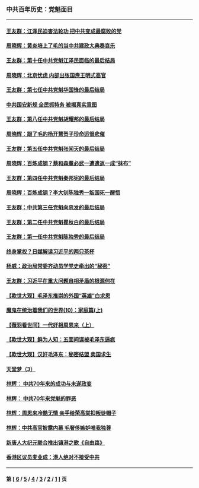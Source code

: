 ### 中共百年历史：党魁面目
---
#### [王友群：江泽民迫害法轮功 把中共变成最腐败的党](../../pages/nf1176107/n12947347.md?05190430) 
#### [周晓辉：黄炎培上了毛的当中共建政大典奏哀乐](../../pages/nf1176107/n12942780.md?05190430) 
#### [王友群：第十任中共党魁江泽民面临的最后结局](../../pages/nf1176107/n12933748.md?05190430) 
#### [周晓辉：北京忧虑 内部出张国焘王明式高官](../../pages/nf1176107/n12931709.md?05190430) 
#### [王友群：第七任中共党魁华国锋的最后结局](../../pages/nf1176107/n12918457.md?05190430) 
#### [中共国安新规 全民抓特务 被揭真实意图](../../pages/nf1176107/n12911615.md?05190430) 
#### [王友群：第八任中共党魁胡耀邦的最后结局](../../pages/nf1176107/n12902918.md?05190430) 
#### [周晓辉：跟了毛的杨开慧贺子珍命运很悲催](../../pages/nf1176107/n12877804.md?05190430) 
#### [王友群：第五任中共党魁张闻天的最后结局](../../pages/nf1176107/n12865420.md?05190430) 
#### [周晓辉：百炼成钢？蔡和森董必武一遭遣返一成“抹布”](../../pages/nf1176107/n12854806.md?05190430) 
#### [王友群：第四任中共党魁秦邦宪的最后结局](../../pages/nf1176107/n12855290.md?05190430) 
#### [周晓辉：百炼成钢？李大钊陈独秀一叛国死一醒悟](../../pages/nf1176107/n12847981.md?05190430) 
#### [王友群：中共第三任党魁向忠发的最后结局](../../pages/nf1176107/n12840390.md?05190430) 
#### [王友群：第二任中共党魁瞿秋白的最后结局](../../pages/nf1176107/n12824710.md?05190430) 
#### [王友群：第一任中共党魁陈独秀的最后结局](../../pages/nf1176107/n12809869.md?05190430) 
#### [终身掌权？日媒解读习近平的两只茶杯](../../pages/nf1176107/n12805064.md?05190430) 
#### [杨威：政治局常委齐动员学党史牵出的“秘密”](../../pages/nf1176107/n12764642.md?05190430) 
#### [王友群：习近平在重大问题自相矛盾的根源何在](../../pages/nf1176107/n12499563.md?05190430) 
#### [【欺世大观】毛泽东推崇的外国“英雄”白求恩](../../pages/nf1176107/n12362005.md?05190430) 
#### [魔鬼在统治着我们的世界(10)：家庭篇(上)](../../pages/nf1176107/n10435448.md?05190430) 
#### [【薇羽看世间】一代奸相周恩来（上）](../../pages/nf1176107/n12401109.md?05190430) 
#### [【欺世大观】鲜为人知：五面间谍被毛泽东逼疯](../../pages/nf1176107/n12358513.md?05190430) 
#### [【欺世大观】汉奸毛泽东：秘密结盟 卖国求生](../../pages/nf1176107/n12356888.md?05190430) 
#### [天堂梦（3）](../../pages/nf1176107/n11798321.md?05190430) 
#### [林辉： 中共70年来的成功与未遂政变](../../pages/nf1176107/n11559430.md?05190430) 
#### [林辉： 中共70年来党魁的罪恶](../../pages/nf1176107/n11555284.md?05190430) 
#### [林辉：周恩来冷酷无情 亲手给荣高棠扣叛徒帽子](../../pages/nf1176107/n11428903.md?05190430) 
#### [林辉：中共高官披露内幕 毛奢侈嫉妒唯我独尊](../../pages/nf1176107/n11403595.md?05190430) 
#### [新唐人大纪元联合推出镇港之歌《自由路》](../../pages/nf1176107/n11358327.md?05190430) 
#### [香港区议员麦业成：港人绝对不接受中共](../../pages/nf1176107/n11357422.md?05190430) 

---
#### 第 [ [6](./6.md?05190430) / [5](./5.md?05190430) / [4](./4.md?05190430) / [3](./3.md?05190430) / [2](./2.md?05190430) / [1](./1.md?05190430) ] 页
